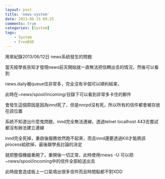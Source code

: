 ```yaml
---
layout: post
title: 'news-system'
date: 2013-06-15 09:25
comments: true
categories: [System]
tags:
	- System
	- FreeBSD
---
```


用來紀錄2013/06/12日 news系統發生的問題

<!--more-->



當天經學長告知才發現news前天開始就一直無法把信轉出去的情況，然後可以看到

news.daily被queue住非常多，完全沒有半個可以順利結束，


此時在~news/spool/incoming/目錄下可以看到非常多卡住的郵件

會發生這個原因是因為innd死了，但是nnrpd沒有死，所以所有的信件都會被存放在該位置

系統不知道出什麼鬼問題，innd完全無法連線，透過telnet localhost 443去嘗試都沒有辦法建立連線

innd完全死掉，重啟後服務依然跑不起來，而且innd還要透過Kill才能將該process給砍掉，最後跟學長討論的決定

就把整個機器重開了，重開後一切正常，此時使用rnews -U 可以把~news/spool/incoming中的信件全部給送出去

此時就會造成板上一口氣噴出很多信件而且時間點都不對XDD
